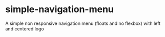 # simple-navigation-menu
 A simple non responsive navigation menu (floats and no flexbox) with left and centered logo
